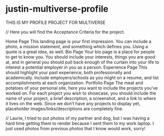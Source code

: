# justin-multiverse-profile

THIS IS MY PROFILE PROJECT FOR MULTIVERSE

// Here you will find the Acceptance Criteria for the project.

Home Page
This landing page is your first impression. You can include a photo, a mission statement, and something which defines you. Using a quote is a great idea, as well.
Bio Page
Your bio page is a place for people to get to know you. You should include your interests, things you are good at, and in general you should pull back enough of the curtain into your life to interest a potential employer in you as a person.
Experience Page
This should highlight your past experience, both professionally and academically. Include employers/schools as you might on a resume, and list accomplishments at each organization.
Portfolio Page
The meat and potatoes of your personal site, here you want to include the projects you’ve worked on. For each project you wish to showcase, you should include the name of your project, a brief description, a screenshot, and a link to where it lives on the web. Since we don’t have any projects to display yet, placeholder images/links/descriptions are completely fine.

// Laurie, I tried to put photos of my partner and dog, but I was having a hard time getting them to render because I sent them to my work laptop.  I just used photos from previous photos that I know would work, sorry!